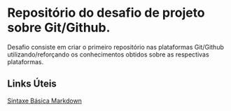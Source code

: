 # Repositório do desafio de projeto sobre Git/Github.

Desafio consiste em criar o primeiro repositório nas plataformas Git/Github utilizando/reforçando os conhecimentos obtidos sobre as respectivas plataformas.

## Links Úteis
[Sintaxe Básica Markdown](https://www.markdownguide.org/basic-syntax/)
